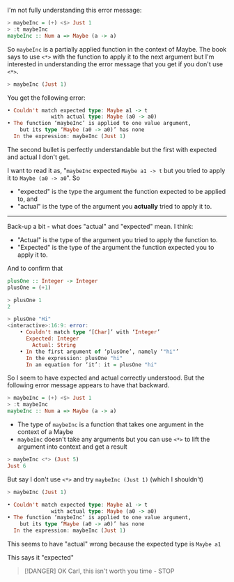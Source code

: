 I'm not fully understanding this error message:

```haskell
> maybeInc = (+) <$> Just 1
> :t maybeInc
maybeInc :: Num a => Maybe (a -> a)
```

So `maybeInc` is a partially applied function in the context of Maybe. The book says to use `<*>` with the function to apply it to the next argument but I'm interested in understanding the error message that you get if you don't use `<*>`.

```haskell
> maybeInc (Just 1)
```
You get the following error:
```haskell
• Couldn't match expected type: Maybe a1 -> t
              with actual type: Maybe (a0 -> a0)
• The function ‘maybeInc’ is applied to one value argument,
    but its type ‘Maybe (a0 -> a0)’ has none
  In the expression: maybeInc (Just 1)
```

The second bullet is perfectly understandable but the first with expected and actual I don't get.

I want to read it as, "`maybeInc` expected `Maybe a1 -> t` but you tried to apply it to `Maybe (a0 -> a0`".
So 
- "expected" is the type the argument the function expected to be applied to, and
- "actual" is the type of the argument you **actually** tried to apply it to.

---

Back-up a bit - what does "actual" and "expected" mean. I think:
- "Actual" is the type of the argument you tried to apply the function to.
- "Expected" is the type of the argument the function expected you to apply it to.

And to confirm that
```haskell
plusOne :: Integer -> Integer
plusOne = (+1)
```

```haskell
> plusOne 1
2

> plusOne "Hi"
<interactive>:16:9: error:
    • Couldn't match type ‘[Char]’ with ‘Integer’
      Expected: Integer
        Actual: String
    • In the first argument of ‘plusOne’, namely ‘"hi"’
      In the expression: plusOne "hi"
      In an equation for ‘it’: it = plusOne "hi"
```

So I seem to have expected and actual correctly understood. But the following error message appears to have that backward. 
```haskell
> maybeInc = (+) <$> Just 1
> :t maybeInc
maybeInc :: Num a => Maybe (a -> a)
```

- The type of `maybeInc` is a function that takes one argument in the context of a Maybe
- `maybeInc` doesn't take any arguments but you can use `<*>` to lift the argument into context and get a result
```haskell
> maybeInc <*> (Just 5)
Just 6
```

But say I don't use `<*>` and try `maybeInc (Just 1)` (which I shouldn't)
```haskell
> maybeInc (Just 1)

• Couldn't match expected type: Maybe a1 -> t
              with actual type: Maybe (a0 -> a0)
• The function ‘maybeInc’ is applied to one value argument,
    but its type ‘Maybe (a0 -> a0)’ has none
  In the expression: maybeInc (Just 1)
```

This seems to have "actual" wrong because the expected type is `Maybe a1`

This says it "expected" 

>[!DANGER] OK Carl, this isn't worth you time - STOP



